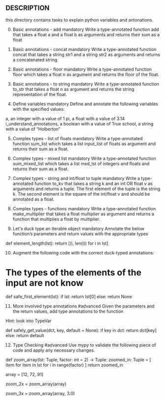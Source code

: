 ## DESCRIPTION 
this directory contains tasks to explain python variables and antonations.

0. Basic annotations - add
mandatory
Write a type-annotated function add that takes a float a and a float b as arguments and returns their sum as a float

1. Basic annotations - concat
mandatory
Write a type-annotated function concat that takes a string str1 and a string str2 as arguments and returns a concatenated string

2. Basic annotations - floor
mandatory
Write a type-annotated function floor which takes a float n as argument and returns the floor of the float.

3. Basic annotations - to string
mandatory
Write a type-annotated function to_str that takes a float n as argument and returns the string representation of the float.
4. Define variables
mandatory
Define and annotate the following variables with the specified values:

a, an integer with a value of 1
pi, a float with a value of 3.14
i_understand_annotations, a boolean with a value of True
school, a string with a value of “Holberton”

5. Complex types - list of floats
mandatory
Write a type-annotated function sum_list which takes a list input_list of floats as argument and returns their sum as a float.

6. Complex types - mixed list
mandatory
Write a type-annotated function sum_mixed_list which takes a list mxd_lst of integers and floats and returns their sum as a float.

7. Complex types - string and int/float to tuple
mandatory
Write a type-annotated function to_kv that takes a string k and an int OR float v as arguments and returns a tuple. The first element of the tuple is the string k. The second element is the square of the int/float v and should be annotated as a float.

8. Complex types - functions
mandatory
Write a type-annotated function make_multiplier that takes a float multiplier as argument and returns a function that multiplies a float by multiplier.

9. Let's duck type an iterable object
mandatory
Annotate the below function’s parameters and return values with the appropriate types

def element_length(lst):
    return [(i, len(i)) for i in lst]

10. Augment the following code with the correct duck-typed annotations:

# The types of the elements of the input are not know
def safe_first_element(lst):
    if lst:
        return lst[0]
    else:
        return None

11. More involved type annotations
#advanced
Given the parameters and the return values, add type annotations to the function

Hint: look into TypeVar

def safely_get_value(dct, key, default = None):
    if key in dct:
        return dct[key]
    else:
        return default

12. Type Checking
#advanced
Use mypy to validate the following piece of code and apply any necessary changes.

def zoom_array(lst: Tuple, factor: int = 2) -> Tuple:
    zoomed_in: Tuple = [
        item for item in lst
        for i in range(factor)
    ]
    return zoomed_in


array = [12, 72, 91]

zoom_2x = zoom_array(array)

zoom_3x = zoom_array(array, 3.0)
